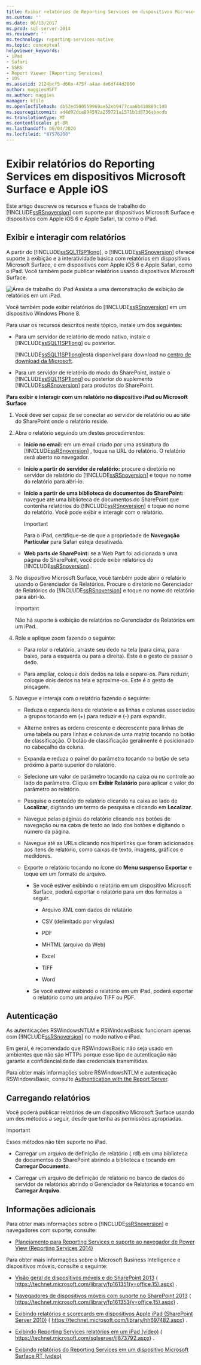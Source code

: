 ```yaml
---
title: Exibir relatórios de Reporting Services em dispositivos Microsoft Surface e dispositivos Apple iOS | Microsoft Docs
ms.custom: ''
ms.date: 06/13/2017
ms.prod: sql-server-2014
ms.reviewer: ''
ms.technology: reporting-services-native
ms.topic: conceptual
helpviewer_keywords:
- iPad
- Safari
- SSRS
- Report Viewer [Reporting Services]
- iOS
ms.assetid: 2124bcf5-d60a-475f-a4ae-de6df44d2860
author: maggiesMSFT
ms.author: maggies
manager: kfile
ms.openlocfilehash: db52ed500559969ae52eb9477caa6b410889c1d8
ms.sourcegitcommit: ad4d92dce894592a259721a1571b1d8736abacdb
ms.translationtype: MT
ms.contentlocale: pt-BR
ms.lasthandoff: 08/04/2020
ms.locfileid: "87576208"
---
```

# <a name="view-reporting-services-reports-on-microsoft-surface-devices-and--apple-ios-devices"></a>Exibir relatórios do Reporting Services em dispositivos Microsoft Surface e Apple iOS
  Este artigo descreve os recursos e fluxos de trabalho do [!INCLUDE[ssRSnoversion](../includes/ssrsnoversion-md.md)] com suporte par dispositivos Microsoft Surface e dispositivos com Apple iOS 6 e Apple Safari, tal como o iPad.

## <a name="view-and-interact-with-reports"></a>Exibir e interagir com relatórios
 A partir do [!INCLUDE[ssSQL11SP1long](../includes/sssql11sp1long-md.md)], o [!INCLUDE[ssRSnoversion](../includes/ssrsnoversion-md.md)] oferece suporte à exibição e à interatividade básica com relatórios em dispositivos Microsoft Surface, e em dispositivos com Apple iOS 6 e Apple Safari, como o iPad. Você também pode publicar relatórios usando dispositivos Microsoft Surface.

 ![Área de trabalho do iPad](media/videothumbnail.jpg "Área de trabalho de IPad") Assista a uma demonstração de exibição de relatórios em um iPad.

 Você também pode exibir relatórios do [!INCLUDE[ssRSnoversion](../includes/ssrsnoversion-md.md)] em um dispositivo Windows Phone 8.

 Para usar os recursos descritos neste tópico, instale um dos seguintes:

-   Para um servidor de relatório de modo nativo, instale o [!INCLUDE[ssSQL11SP1long](../includes/sssql11sp1long-md.md)] ou posterior.

     [!INCLUDE[ssSQL11SP1long](../includes/sssql11sp1long-md.md)]está disponível para download no [centro de download da Microsoft](https://www.microsoft.com/download/details.aspx?id=35575).

-   Para um servidor de relatório do modo do SharePoint, instale o [!INCLUDE[ssSQL11SP1long](../includes/sssql11sp1long-md.md)] ou posterior do suplemento [!INCLUDE[ssRSnoversion](../includes/ssrsnoversion-md.md)] para produtos do SharePoint.

 **Para exibir e interagir com um relatório no dispositivo iPad ou Microsoft Surface**

1.  Você deve ser capaz de se conectar ao servidor de relatório ou ao site do SharePoint onde o relatório reside.

2.  Abra o relatório seguindo um destes procedimentos:

    -   **Início no email:** em um email criado por uma assinatura do [!INCLUDE[ssRSnoversion](../includes/ssrsnoversion-md.md)] , toque na URL do relatório. O relatório será aberto no navegador.

    -   **Início a partir do servidor de relatório:** procure o diretório no servidor de relatório do [!INCLUDE[ssRSnoversion](../includes/ssrsnoversion-md.md)] e toque no nome do relatório para abri-lo.

    -   **Início a partir de uma biblioteca de documentos do SharePoint:** navegue até uma biblioteca de documentos do SharePoint que contenha relatórios do [!INCLUDE[ssRSnoversion](../includes/ssrsnoversion-md.md)] e toque no nome do relatório. Você pode exibir e interagir com o relatório.

        > [!IMPORTANT]
        >  Para o iPad, certifique-se de que a propriedade de **Navegação Particular** para Safari esteja desativada.

    -   **Web parts de SharePoint:** se a Web Part foi adicionada a uma página do SharePoint, você pode exibir relatórios do [!INCLUDE[ssRSnoversion](../includes/ssrsnoversion-md.md)] .

3.  No dispositivo Microsoft Surface, você também pode abrir o relatório usando o Gerenciador de Relatórios. Procure o diretório no Gerenciador de Relatórios do [!INCLUDE[ssRSnoversion](../includes/ssrsnoversion-md.md)] e toque no nome do relatório para abri-lo.

    > [!IMPORTANT]
    >  Não há suporte à exibição de relatórios no Gerenciador de Relatórios em um iPad.

4.  Role e aplique zoom fazendo o seguinte:

    -   Para rolar o relatório, arraste seu dedo na tela (para cima, para baixo, para a esquerda ou para a direita). Este é o gesto de passar o dedo.

    -   Para ampliar, coloque dois dedos na tela e separe-os. Para reduzir, coloque dois dedos na tela e aproxime-os. Este é o gesto de pinçagem.

5.  Navegue e interaja com o relatório fazendo o seguinte:

    -   Reduza e expanda itens de relatório e as linhas e colunas associadas a grupos tocando em (+) para reduzir e (-) para expandir.

    -   Alterne entres as ordens crescente e decrescente para linhas de uma tabela ou para linhas e colunas de uma matriz tocando no botão de classificação. O botão de classificação geralmente é posicionado no cabeçalho da coluna.

    -   Expanda e reduza o painel do parâmetro tocando no botão de seta próximo à parte superior do relatório.

    -   Selecione um valor de parâmetro tocando na caixa ou no controle ao lado do parâmetro. Clique em **Exibir Relatório** para aplicar o valor do parâmetro ao relatório.

    -   Pesquise o conteúdo do relatório clicando na caixa ao lado de **Localizar**, digitando um termo de pesquisa e clicando em **Localizar**.

    -   Navegue pelas páginas do relatório clicando nos botões de navegação ou na caixa de texto ao lado dos botões e digitando o número da página.

    -   Navegue até as URLs clicando nos hiperlinks que foram adicionados aos itens de relatório, como caixas de texto, imagens, gráficos e medidores.

    -   Exporte o relatório tocando no ícone do **Menu suspenso Exportar** e toque em um formato de arquivo.

        -   Se você estiver exibindo o relatório em um dispositivo Microsoft Surface, poderá exportar o relatório para um dos formatos a seguir.

            -   Arquivo XML com dados de relatório

            -   CSV (delimitado por vírgulas)

            -   PDF

            -   MHTML (arquivo da Web)

            -   Excel

            -   TIFF

            -   Word

        -   Se você estiver exibindo o relatório em um iPad, poderá exportar o relatório como um arquivo TIFF ou PDF.

## <a name="authentication"></a>Autenticação
 As autenticações RSWindowsNTLM e RSWindowsBasic funcionam apenas com [!INCLUDE[ssRSnoversion](../includes/ssrsnoversion-md.md)] no modo nativo e iPad.

 Em geral, é recomendado que RSWindowsBasic não seja usado em ambientes que não são HTTPs porque esse tipo de autenticação não garante a confidencialidade das credenciais transmitidas.

 Para obter mais informações sobre RSWindowsNTLM e autenticação RSWindowsBasic, consulte [Authentication with the Report Server](security/authentication-with-the-report-server.md).

## <a name="uploading-reports"></a>Carregando relatórios
 Você poderá publicar relatórios de um dispositivo Microsoft Surface usando um dos métodos a seguir, desde que tenha as permissões apropriadas.

> [!IMPORTANT]
>  Esses métodos não têm suporte no iPad.

-   Carregar um arquivo de definição de relatório (.rdl) em uma biblioteca de documentos do SharePoint abrindo a biblioteca e tocando em **Carregar Documento**.

-   Carregar um arquivo de definição de relatório no banco de dados do servidor de relatórios abrindo o Gerenciador de Relatórios e tocando em **Carregar Arquivo**.

## <a name="additional-information"></a>Informações adicionais
 Para obter mais informações sobre o [!INCLUDE[ssRSnoversion](../includes/ssrsnoversion-md.md)] e navegadores com suporte, consulte:

-   [Planejamento para Reporting Services e suporte ao navegador de Power View &#40;Reporting Services 2014&#41;](../../2014/reporting-services/browser-support-for-reporting-services-and-power-view.md)

 Para obter mais informações sobre o Microsoft Business Intelligence e dispositivos móveis, consulte o seguinte:

-   [Visão geral de dispositivos móveis e do SharePoint 2013](https://technet.microsoft.com/library/fp161351\(v=office.15\).aspx) ( https://technet.microsoft.com/library/fp161351(v=office.15).aspx) .

-   [Navegadores de dispositivos móveis com suporte no SharePoint 2013](https://technet.microsoft.com/library/fp161353\(v=office.15\).aspx) ( https://technet.microsoft.com/library/fp161353(v=office.15).aspx) .

-   [Exibindo relatórios e scorecards em dispositivos Apple iPad (SharePoint Server 2010)](https://technet.microsoft.com/library/hh697482.aspx) ( https://technet.microsoft.com/library/hh697482.aspx) .

-   [Exibindo Reporting Services relatórios em um iPad (vídeo)](https://technet.microsoft.com/sqlserver/jj873792.aspx) ( https://technet.microsoft.com/sqlserver/jj873792.aspx) .

-   [Exibindo relatórios do Reporting Services em um dispositivo Microsoft Surface RT (vídeo)](https://technet.microsoft.com/sqlserver/dn146017)


